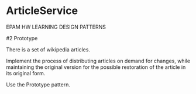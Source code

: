 # ArticleService
EPAM HW LEARNING DESIGN PATTERNS

#2 Prototype


There is a set of wikipedia articles. 

Implement the process of distributing articles on demand for changes,
while maintaining the original version for the possible restoration of the article in its original form.

Use the Prototype pattern.
